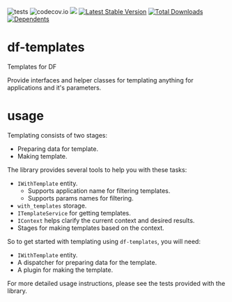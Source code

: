 ![tests](https://github.com/jeyroik/df-templates/workflows/PHP%20Composer/badge.svg?branch=master&event=push)
![codecov.io](https://codecov.io/gh/jeyroik/df-templates/coverage.svg?branch=master)
<a href="https://codeclimate.com/github/jeyroik/df-templates/maintainability"><img src="https://api.codeclimate.com/v1/badges/ea6659251ed8ae161a05/maintainability" /></a>
[![Latest Stable Version](https://poser.pugx.org/jeyroik/df-templates/v)](//packagist.org/packages/jeyroik/df-templates)
[![Total Downloads](https://poser.pugx.org/jeyroik/df-templates/downloads)](//packagist.org/packages/jeyroik/df-templates)
[![Dependents](https://poser.pugx.org/jeyroik/df-templates/dependents)](//packagist.org/packages/jeyroik/df-templates)


# df-templates

Templates for DF

Provide interfaces and helper classes for templating anything for applications and it's parameters.

# usage

Templating consists of two stages:
- Preparing data for template.
- Making template.

The library provides several tools to help you with these tasks:
- `IWithTemplate` entity.
  - Supports application name for filtering templates.
  - Supports params names for filtering.
- `with_templates` storage.
- `ITemplateService` for getting templates.
- `IContext` helps clarify the current context and desired results.
- Stages for making templates based on the context.

So to get started with templating using `df-templates`, you will need:
- `IWithTemplate` entity.
- A dispatcher for preparing data for the template.
- A plugin for making the template.

For more detailed usage instructions, please see the tests provided with the library.
